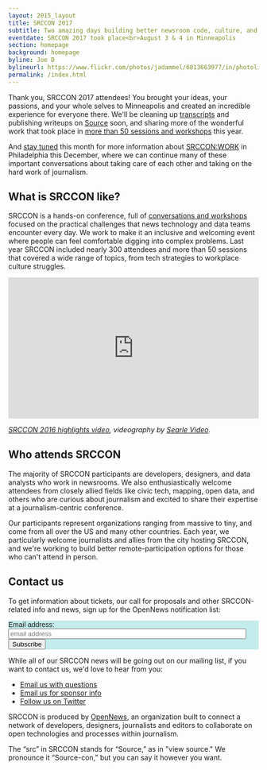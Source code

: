 ```yaml
---
layout: 2015_layout
title: SRCCON 2017
subtitle: Two amazing days building better newsroom code, culture, and process—together. <br />
eventdate: SRCCON 2017 took place<br>August 3 & 4 in Minneapolis
section: homepage
background: homepage
byline: Joe D
bylineurl: https://www.flickr.com/photos/jadammel/6813663977/in/photolist-bo6NV8-cYJ5BW-dvdBz6-bx3hGz-bjwfyN-eiyt2R-bzndNi-xpTv4c-c1uNoN-87b43u-dwF5Xi-877Usp-9KXu6o-7JWWQ3-eiRr3x-bkmRcj-dmCBA5-dmCbxp-bk8hN1-aPrDyF-c3oCfy-eds2cy-63QpuP-6RykQm-bwqeeP-82nsNg-bcMuqH-p4YhA-6ruw6u-bzQzwU-6N35wm-6yQoFn-diJKXS-dBFrpJ-aG3CYP-edHBYv-4f5wv-jwewB-6CZYnF-4oiFUn-bw5j8Z-4cE92J-bAYTin-bQsdTz-dLN559-5o98t6-bkQyU9-djE7or-duoc32-aJBXGg
permalink: /index.html
---
```


Thank you, SRCCON 2017 attendees! You brought your ideas, your passions, and your whole selves to Minneapolis and created an incredible experience for everyone there. We'll be cleaning up [transcripts](/transcription) and publishing writeups on [Source](https://source.opennews.org) soon, and sharing more of the wonderful work that took place in [more than 50 sessions and workshops](http://schedule.srccon.org) this year.

And [stay tuned](http://opennews.us5.list-manage.com/subscribe?u=71c95e9a43708843d2fdc1f09&id=996e9290cc) this month for more information about [SRCCON:WORK](https://work.srccon.org) in Philadelphia this December, where we can continue many of these important conversations about taking care of each other and taking on the hard work of journalism.

<div class="blue">
<div class="innercontainer">

<h2>What is SRCCON like?</h2>
<p>SRCCON is a hands-on conference, full of <a href="/sessions">conversations and workshops</a> focused on the practical challenges that news technology and data teams encounter every day. We work to make it an inclusive and welcoming event where people can feel comfortable digging into complex problems. Last year SRCCON included nearly 300 attendees and more than 50 sessions that covered a wide range of topics, from tech strategies to workplace culture struggles.</p>

<style>.embed-container { position: relative; padding-bottom: 56.25%; height: 0; overflow: hidden; max-width: 100%; } .embed-container iframe, .embed-container object, .embed-container embed { position: absolute; top: 0; left: 0; width: 100%; height: 100%; }</style><div class='embed-container'><iframe src='https://player.vimeo.com/video/180221748' frameborder='0' webkitAllowFullScreen mozallowfullscreen allowFullScreen></iframe></div>
<p class="caption"><em><a href="https://vimeo.com/180221748">SRCCON 2016 highlights video</a>, videography by <a href="http://www.searlevideo.com/">Searle Video</a>.</em></p>
</div>
</div>

## Who attends SRCCON

The majority of SRCCON participants are developers, designers, and data analysts who work in newsrooms. We also enthusiastically welcome attendees from closely allied fields like civic tech, mapping, open data, and others who are curious about journalism and excited to share their expertise at a journalism-centric conference.

Our participants represent organizations ranging from massive to tiny, and come from all over the US and many other countries. Each year, we particularly welcome journalists and allies from the city hosting SRCCON, and we're working to build better remote-participation options for those who can't attend in person.

<div class="blue">
<div class="innercontainer">

<h2>Contact us</h2>

<p>To get information about tickets, our call for proposals and other SRCCON-related info and news, sign up for the OpenNews notification list:</p>

<!-- Begin MailChimp Signup Form -->
<link href="//cdn-images.mailchimp.com/embedcode/slim-10_7.css" rel="stylesheet" type="text/css">
<style type="text/css">
        #mc_embed_signup{background:#c5ecec; clear:left; font:14px Helvetica,Arial,sans-serif; }
        #mc_embed_signup form {
          padding-left: 0px;
        }
        #mc_embed_signup input.email {
          width: 95%;
        }
        /
</style>
<div id="mc_embed_signup">
<form action="//opennews.us5.list-manage.com/subscribe/post?u=71c95e9a43708843d2fdc1f09&amp;id=996e9290cc" method="post" id="mc-embedded-subscribe-form" name="mc-embedded-subscribe-form" class="validate" target="_blank" novalidate>
    <div id="mc_embed_signup_scroll">
        <label for="mce-EMAIL">Email address:</label>
        <input type="email" value="" name="EMAIL" class="email" id="mce-EMAIL" placeholder="email address" required>
    <!-- real people should not fill this in and expect good things - do not remove this or risk form bot signups-->
    <div style="position: absolute; left: -5000px;" aria-hidden="true"><input type="text" name="b_71c95e9a43708843d2fdc1f09_996e9290cc" tabindex="-1" value=""></div>
    <div class="clear"><input type="submit" value="Subscribe" name="subscribe" id="mc-embedded-subscribe" class="button"></div>
    </div>
</form>
</div>

<p>While all of our SRCCON news will be going out on our mailing list, if you want to contact us, we'd love to hear from you:</p>

<ul>
<li><a href="mailto:srccon@opennews.org">Email us with questions</a></li>
<li><a href="mailto:dan@opennews.org">Email us for sponsor info</a></li>
<li><a href="https://www.twitter.com/srccon">Follow us on Twitter</a></li>
</ul>


</div>
</div>

SRCCON is produced by [OpenNews](http://opennews.org), an organization built to connect a network of developers, designers, journalists and editors to collaborate on open technologies and processes within journalism.

The “src” in SRCCON stands for “Source,” as in "view source." We pronounce it “Source-con,” but you can say it however you want.

